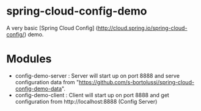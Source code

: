 # spring-cloud-config-demo

A very basic [Spring Cloud Config] (http://cloud.spring.io/spring-cloud-config/)  demo.


# Modules

* config-demo-server : Server will start up on port 8888 and serve configuration data from "https://github.com/s-bortolussi/spring-cloud-config-demo-data".
* config-demo-client : Client will start up on port 8888 and get configuration from http://localhost:8888 (Config Server)
